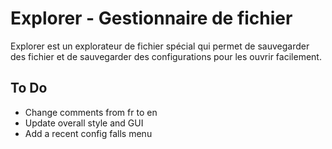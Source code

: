 # Explorer - Gestionnaire de fichier
Explorer est un explorateur de fichier spécial qui permet de sauvegarder des fichier et de sauvegarder des configurations pour les ouvrir facilement.

## To Do
* Change comments from fr to en
* Update overall style and GUI
* Add a recent config falls menu